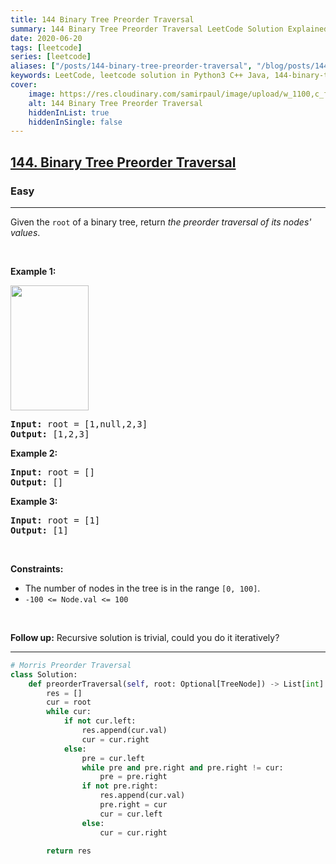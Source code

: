 ```yaml
---
title: 144 Binary Tree Preorder Traversal
summary: 144 Binary Tree Preorder Traversal LeetCode Solution Explained
date: 2020-06-20
tags: [leetcode]
series: [leetcode]
aliases: ["/posts/144-binary-tree-preorder-traversal", "/blog/posts/144-binary-tree-preorder-traversal", "/144-binary-tree-preorder-traversal"]
keywords: LeetCode, leetcode solution in Python3 C++ Java, 144-binary-tree-preorder-traversal solution
cover:
    image: https://res.cloudinary.com/samirpaul/image/upload/w_1100,c_fit,co_rgb:FFFFFF,l_text:Arial_70_bold:144 Binary Tree Preorder Traversal/problem-solving.webp
    alt: 144 Binary Tree Preorder Traversal
    hiddenInList: true
    hiddenInSingle: false
---
```



<h2><a href="https://leetcode.com/problems/binary-tree-preorder-traversal/">144. Binary Tree Preorder Traversal</a></h2><h3>Easy</h3><hr><div><p>Given the <code>root</code> of a binary tree, return <em>the preorder traversal of its nodes' values</em>.</p>

<p>&nbsp;</p>
<p><strong>Example 1:</strong></p>
<img alt="" src="https://assets.leetcode.com/uploads/2020/09/15/inorder_1.jpg" style="width: 125px; height: 200px;">
<pre><strong>Input:</strong> root = [1,null,2,3]
<strong>Output:</strong> [1,2,3]
</pre>

<p><strong>Example 2:</strong></p>

<pre><strong>Input:</strong> root = []
<strong>Output:</strong> []
</pre>

<p><strong>Example 3:</strong></p>

<pre><strong>Input:</strong> root = [1]
<strong>Output:</strong> [1]
</pre>

<p>&nbsp;</p>
<p><strong>Constraints:</strong></p>

<ul>
	<li>The number of nodes in the tree is in the range <code>[0, 100]</code>.</li>
	<li><code>-100 &lt;= Node.val &lt;= 100</code></li>
</ul>

<p>&nbsp;</p>
<p><strong>Follow up:</strong> Recursive solution is trivial, could you do it iteratively?</p>
</div>

---




```python
# Morris Preorder Traversal
class Solution:
    def preorderTraversal(self, root: Optional[TreeNode]) -> List[int]:
        res = []
        cur = root
        while cur:
            if not cur.left:
                res.append(cur.val)
                cur = cur.right
            else:
                pre = cur.left
                while pre and pre.right and pre.right != cur:
                    pre = pre.right
                if not pre.right:
                    res.append(cur.val)
                    pre.right = cur
                    cur = cur.left
                else:
                    cur = cur.right
        
        return res
```
